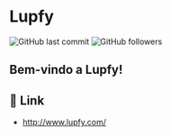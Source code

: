# Lupfy

![GitHub last commit](https://img.shields.io/github/last-commit/Lupfy/Lupfy) 
![GitHub followers](https://img.shields.io/github/followers/Lupfy?label=Lupfy&style=social)

## Bem-vindo a Lupfy!

## 🚀 Link
- http://www.lupfy.com/
